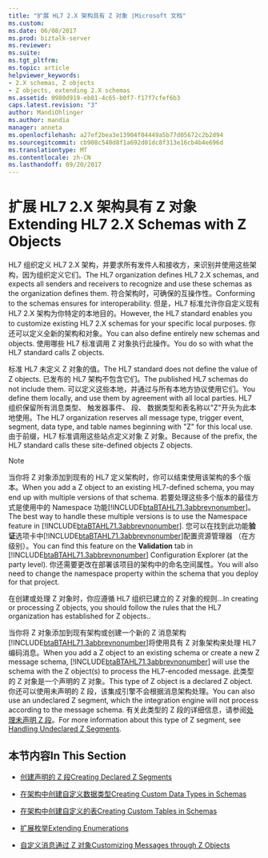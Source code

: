 ```yaml
---
title: "扩展 HL7 2.X 架构具有 Z 对象 |Microsoft 文档"
ms.custom: 
ms.date: 06/08/2017
ms.prod: biztalk-server
ms.reviewer: 
ms.suite: 
ms.tgt_pltfrm: 
ms.topic: article
helpviewer_keywords:
- 2.X schemas, Z objects
- Z objects, extending 2.X schemas
ms.assetid: 0980d919-eb81-4c65-b0f7-f17f7cfef6b3
caps.latest.revision: "3"
author: MandiOhlinger
ms.author: mandia
manager: anneta
ms.openlocfilehash: a27ef2bea3e13904f04449a5b77d05672c2b2d94
ms.sourcegitcommit: cb908c540d8f1a692d01dc8f313e16cb4b4e696d
ms.translationtype: MT
ms.contentlocale: zh-CN
ms.lasthandoff: 09/20/2017
---
```

# <a name="extending-hl7-2x-schemas-with-z-objects"></a><span data-ttu-id="bb079-102">扩展 HL7 2.X 架构具有 Z 对象</span><span class="sxs-lookup"><span data-stu-id="bb079-102">Extending HL7 2.X Schemas with Z Objects</span></span>
<span data-ttu-id="bb079-103">HL7 组织定义 HL7 2.X 架构，并要求所有发件人和接收方，来识别并使用这些架构，因为组织定义它们。</span><span class="sxs-lookup"><span data-stu-id="bb079-103">The HL7 organization defines HL7 2.X schemas, and expects all senders and receivers to recognize and use these schemas as the organization defines them.</span></span> <span data-ttu-id="bb079-104">符合架构时，可确保的互操作性。</span><span class="sxs-lookup"><span data-stu-id="bb079-104">Conforming to the schemas ensures for interoperability.</span></span> <span data-ttu-id="bb079-105">但是，HL7 标准允许你自定义现有 HL7 2.X 架构为你特定的本地目的。</span><span class="sxs-lookup"><span data-stu-id="bb079-105">However, the HL7 standard enables you to customize existing HL7 2.X schemas for your specific local purposes.</span></span> <span data-ttu-id="bb079-106">你还可以定义全新的架构和对象。</span><span class="sxs-lookup"><span data-stu-id="bb079-106">You can also define entirely new schemas and objects.</span></span> <span data-ttu-id="bb079-107">使用哪些 HL7 标准调用 Z 对象执行此操作。</span><span class="sxs-lookup"><span data-stu-id="bb079-107">You do so with what the HL7 standard calls Z objects.</span></span>  
  
 <span data-ttu-id="bb079-108">标准 HL7 未定义 Z 对象的值。</span><span class="sxs-lookup"><span data-stu-id="bb079-108">The HL7 standard does not define the value of Z objects.</span></span> <span data-ttu-id="bb079-109">已发布的 HL7 架构不包含它们。</span><span class="sxs-lookup"><span data-stu-id="bb079-109">The published HL7 schemas do not include them.</span></span> <span data-ttu-id="bb079-110">可以定义这些本地，并通过与所有本地方协议使用它们。</span><span class="sxs-lookup"><span data-stu-id="bb079-110">You define them locally, and use them by agreement with all local parties.</span></span> <span data-ttu-id="bb079-111">HL7 组织保留所有消息类型、 触发器事件、 段、 数据类型和表名称以"Z"开头为此本地使用。</span><span class="sxs-lookup"><span data-stu-id="bb079-111">The HL7 organization reserves all message type, trigger event, segment, data type, and table names beginning with "Z" for this local use.</span></span> <span data-ttu-id="bb079-112">由于前缀，HL7 标准调用这些站点定义对象 Z 对象。</span><span class="sxs-lookup"><span data-stu-id="bb079-112">Because of the prefix, the HL7 standard calls these site-defined objects Z objects.</span></span>  
  
> [!NOTE]
>  <span data-ttu-id="bb079-113">当你将 Z 对象添加到现有的 HL7 定义架构时，你可以结束使用该架构的多个版本。</span><span class="sxs-lookup"><span data-stu-id="bb079-113">When you add a Z object to an existing HL7-defined schema, you may end up with multiple versions of that schema.</span></span> <span data-ttu-id="bb079-114">若要处理这些多个版本的最佳方式是使用中的 Namespace 功能[!INCLUDE[btaBTAHL71.3abbrevnonumber](../../includes/btabtahl71-3abbrevnonumber-md.md)]。</span><span class="sxs-lookup"><span data-stu-id="bb079-114">The best way to handle these multiple versions is to use the Namespace feature in [!INCLUDE[btaBTAHL71.3abbrevnonumber](../../includes/btabtahl71-3abbrevnonumber-md.md)].</span></span> <span data-ttu-id="bb079-115">您可以在找到此功能**验证**选项卡中[!INCLUDE[btaBTAHL71.3abbrevnonumber](../../includes/btabtahl71-3abbrevnonumber-md.md)]配置资源管理器 （在方级别）。</span><span class="sxs-lookup"><span data-stu-id="bb079-115">You can find this feature on the **Validation** tab in [!INCLUDE[btaBTAHL71.3abbrevnonumber](../../includes/btabtahl71-3abbrevnonumber-md.md)] Configuration Explorer (at the party level).</span></span> <span data-ttu-id="bb079-116">你还需要更改在部署该项目的架构中的命名空间属性。</span><span class="sxs-lookup"><span data-stu-id="bb079-116">You will also need to change the namespace property within the schema that you deploy for that project.</span></span>  
  
 <span data-ttu-id="bb079-117">在创建或处理 Z 对象时，你应遵循 HL7 组织已建立的 Z 对象的规则...</span><span class="sxs-lookup"><span data-stu-id="bb079-117">In creating or processing Z objects, you should follow the rules that the HL7 organization has established for Z objects..</span></span>  
  
 <span data-ttu-id="bb079-118">当你将 Z 对象添加到现有架构或创建一个新的 Z 消息架构[!INCLUDE[btaBTAHL71.3abbrevnonumber](../../includes/btabtahl71-3abbrevnonumber-md.md)]将使用具有 Z 对象架构来处理 HL7 编码消息。</span><span class="sxs-lookup"><span data-stu-id="bb079-118">When you add a Z object to an existing schema or create a new Z message schema, [!INCLUDE[btaBTAHL71.3abbrevnonumber](../../includes/btabtahl71-3abbrevnonumber-md.md)] will use the schema with the Z object(s) to process the HL7-encoded message.</span></span> <span data-ttu-id="bb079-119">此类型的 Z 对象是一个声明的 Z 对象。</span><span class="sxs-lookup"><span data-stu-id="bb079-119">This type of Z object is a declared Z object.</span></span> <span data-ttu-id="bb079-120">你还可以使用未声明的 Z 段，该集成引擎不会根据消息架构处理。</span><span class="sxs-lookup"><span data-stu-id="bb079-120">You can also use an undeclared Z segment, which the integration engine will not process according to the message schema.</span></span> <span data-ttu-id="bb079-121">有关此类型的 Z 段的详细信息，请参阅[处理未声明 Z 段](../../adapters-and-accelerators/accelerator-hl7/handling-undeclared-z-segments.md)。</span><span class="sxs-lookup"><span data-stu-id="bb079-121">For more information about this type of Z segment, see [Handling Undeclared Z Segments](../../adapters-and-accelerators/accelerator-hl7/handling-undeclared-z-segments.md).</span></span>  
  
## <a name="in-this-section"></a><span data-ttu-id="bb079-122">本节内容</span><span class="sxs-lookup"><span data-stu-id="bb079-122">In This Section</span></span>  
  
-   [<span data-ttu-id="bb079-123">创建声明的 Z 段</span><span class="sxs-lookup"><span data-stu-id="bb079-123">Creating Declared Z Segments</span></span>](../../adapters-and-accelerators/accelerator-hl7/creating-declared-z-segments.md)  
  
-   [<span data-ttu-id="bb079-124">在架构中创建自定义数据类型</span><span class="sxs-lookup"><span data-stu-id="bb079-124">Creating Custom Data Types in Schemas</span></span>](../../adapters-and-accelerators/accelerator-hl7/creating-custom-data-types-in-schemas.md)  
  
-   [<span data-ttu-id="bb079-125">在架构中创建自定义的表</span><span class="sxs-lookup"><span data-stu-id="bb079-125">Creating Custom Tables in Schemas</span></span>](../../adapters-and-accelerators/accelerator-hl7/creating-custom-tables-in-schemas.md)  
  
-   [<span data-ttu-id="bb079-126">扩展枚举</span><span class="sxs-lookup"><span data-stu-id="bb079-126">Extending Enumerations</span></span>](../../adapters-and-accelerators/accelerator-hl7/extending-enumerations.md)  
  
-   [<span data-ttu-id="bb079-127">自定义消息通过 Z 对象</span><span class="sxs-lookup"><span data-stu-id="bb079-127">Customizing Messages through Z Objects</span></span>](../../adapters-and-accelerators/accelerator-hl7/customizing-messages-through-z-objects.md)